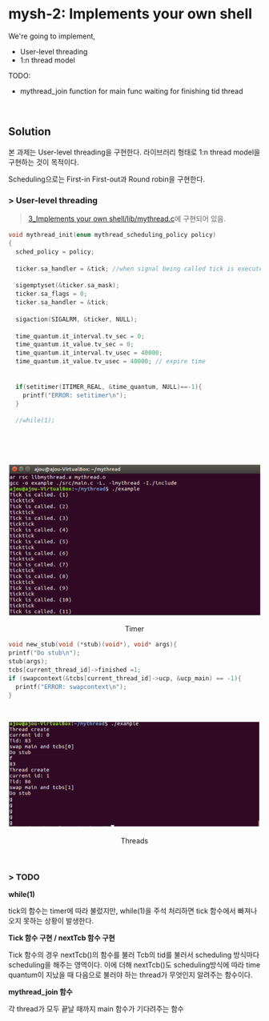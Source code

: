 # mysh-2: Implements your own shell

We're going to implement,
  * User-level threading
  * 1:n thread model

TODO:
  * mythread_join function for main func waiting for finishing tid thread
  
  <br>

## Solution
본 과제는 User-level threading을 구현한다. 라이브러리 형태로 1:n thread model을 구현하는 것이 목적이다.

Scheduling으로는 First-in First-out과 Round robin을 구현한다.

### > User-level threading 

> [3_Implements your own shell/lib/mythread.c](https://github.com/Chokyungsun/2018OS_Assignment/blob/master/3_Implements%20your%20own%20shell/lib/mythread.c)에 구현되어 있음.

```C
void mythread_init(enum mythread_scheduling_policy policy)
{
  sched_policy = policy;

  ticker.sa_handler = &tick; //when signal being called tick is executed
  
  sigemptyset(&ticker.sa_mask);
  ticker.sa_flags = 0;
  ticker.sa_handler = &tick; 

  sigaction(SIGALRM, &ticker, NULL);

  time_quantum.it_interval.tv_sec = 0;
  time_quantum.it_value.tv_sec = 0;
  time_quantum.it_interval.tv_usec = 40000;
  time_quantum.it_value.tv_usec = 40000; // expire time


  if(setitimer(ITIMER_REAL, &time_quantum, NULL)==-1){
    printf("ERROR: setitimer\n");
  }
  
  //while(1);
  
  ```
  <br>
  <br>

 
 <p align = "center">
<img src="https://github.com/Chokyungsun/2018OS_Assignment/blob/master/3_Implements%20your%20own%20shell/timer.PNG" width = "600">
</p>

<p align = "center"> Timer </p>
  
  ```C
  void new_stub(void (*stub)(void*), void* args){
  printf("Do stub\n");
  stub(args);
  tcbs[current_thread_id]->finished =1;
  if (swapcontext(&tcbs[current_thread_id]->ucp, &ucp_main) == -1){
    printf("ERROR: swapcontext\n");
  }
  ```
  <br>
 <p align = "center">
<img src="https://github.com/Chokyungsun/2018OS_Assignment/blob/master/3_Implements%20your%20own%20shell/thread.PNG" width = "600">
</p>
<p align = "center"> Threads </p>
 
 <br>

  
 ### > TODO
 
   **while(1)** 
 
   tick의 함수는 timer에 따라 불렀지만, while(1)을 주석 처리하면 tick 함수에서 빠져나오지 못하는 상황이 발생한다.
 
   **Tick 함수 구현 / nextTcb 함수 구현** 
 
   Tick 함수의 경우 nextTcb()의 함수를 불러 Tcb의 tid를 불러서 scheduling 방식마다 scheduling을 해주는 영역이다. 이에 더해 nextTcb()도 scheduling방식에 따라 time quantum이 지났을 때 다음으로 불러야 하는 thread가 무엇인지 알려주는 함수이다.

  **mythread_join 함수** 

  각 thread가 모두 끝날 때까지 main 함수가 기다려주는 함수



